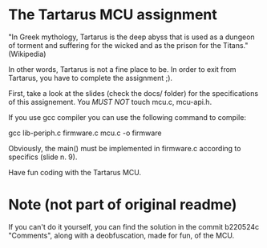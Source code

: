 The Tartarus MCU assignment
===========================
"In Greek mythology, Tartarus is the deep abyss that is used as a dungeon of torment and suffering 
for the wicked and as the prison for the Titans." (Wikipedia)

In other words, Tartarus is not a fine place to be. In order to exit from Tartarus, you have
to complete the assignment ;).

First, take a look at the slides (check the docs/ folder) for the specifications of this assignement.
You _MUST NOT_ touch mcu.c, mcu-api.h. 

If you use gcc compiler you can use the following command to compile:

   gcc lib-periph.c firmware.c mcu.c -o firmware

Obviously, the main() must be implemented in firmware.c according to specifics (slide n. 9).

Have fun coding with the Tartarus MCU.

# Note (not part of original readme)
If you can't do it yourself, you can find the solution in
the commit b220524c "Comments", along with a deobfuscation,
made for fun, of the MCU.  